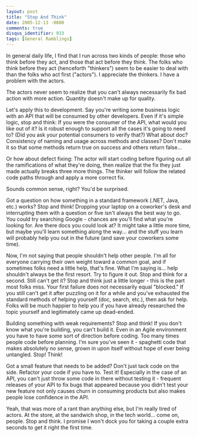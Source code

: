 ```yaml
---
layout: post
title: "Stop And Think"
date: 2005-12-13 -0800
comments: true
disqus_identifier: 933
tags: [General Ramblings]
---
```

In general daily life, I find that I run across two kinds of people:
those who think before they act, and those that act before they think.
The folks who think before they act (henceforth "thinkers") seem to be
easier to deal with than the folks who act first ("actors"). I
appreciate the thinkers. I have a problem with the actors.

 The actors never seem to realize that you can't always necessarily fix
bad action with more action. Quantity doesn't make up for quality.

 Let's apply this to development. Say you're writing some business logic
with an API that will be consumed by other developers. Even if it's
simple logic, stop and think: If you were the consumer of the API, what
would you like out of it? Is it robust enough to support all the cases
it's going to need to? (Did you ask your potential consumers to verify
that?) What about doc? Consistency of naming and usage across methods
and classes? Don't make it so that some methods return true on success
and others return false...

 Or how about defect fixing: The actor will start coding before figuring
out all the ramifications of what they're doing, then realize that the
fix they just made actually breaks three more things. The thinker will
follow the related code paths through and apply a more correct fix.

 Sounds common sense, right? You'd be surprised.

 Got a question on how something in a standard framework (.NET, Java,
etc.) works? Stop and think! Dropping your laptop on a coworker's desk
and interrupting them with a question or five isn't always the best way
to go. You could try searching Google - chances are you'll find what
you're looking for. Are there docs you could look at? It might take a
little more time, but maybe you'll learn something along the way... and
the stuff you learn will probably help you out in the future (and save
your coworkers some time).

 Now, I'm not saying that people shouldn't help other people. I'm all
for everyone carrying their own weight toward a common goal, and if
sometimes folks need a little help, that's fine. What I'm saying is...
help shouldn't always be the first resort. Try to figure it out. Stop
and think for a second. Still can't get it? Stop and think just a little
longer - this is the part most folks miss. Your first failure does not
necessarily equal "blocked." If you still can't get it after puzzling on
it for a while and you've exhausted the standard methods of helping
yourself (doc, search, etc.), then ask for help. Folks will be much
happier to help you if you have already researched the topic yourself
and legitimately came up dead-ended.

 Building something with weak requirements? Stop and think! If you don't
know what you're building, you can't build it. Even in an Agile
environment you have to have some sort of direction before coding. Too
many times people code before planning. I'm sure you've seen it -
spaghetti code that makes absolutely no sense, grown in upon itself
without hope of ever being untangled. Stop! Think!

 Got a small feature that needs to be added? Don't just tack code on the
side. Refactor your code if you have to. Test it! Especially in the case
of an API, you can't just throw some code in there without testing it -
frequent releases of your API to fix bugs that appeared because you
didn't test your new feature not only causes churn in consuming products
but also makes people lose confidence in the API.

 Yeah, that was more of a rant than anything else, but I'm really tired
of actors. At the store, at the sandwich shop, in the tech world... come
on, people. Stop and think. I promise I won't dock you for taking a
couple extra seconds to get it right the first time.
